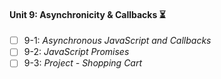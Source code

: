 #### Unit 9: Asynchronicity & Callbacks :hourglass_flowing_sand:

- [ ] 9-1: _Asynchronous JavaScript and Callbacks_
- [ ] 9-2: _JavaScript Promises_
- [ ] 9-3: _Project - Shopping Cart_
